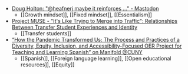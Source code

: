 - [Doug Holton: "@heafnerj maybe it reinforces …" - Mastodon](https://mastodon.social/@dougholton/109466802192512669)
	- [[Growth mindset]], [[Fixed mindset]], [[Essentialism]]
- [Project MUSE - "It's Like Trying to Merge into Traffic": Relationships Between Transfer Student Experiences and Identity](https://muse.jhu.edu/article/869414)
	- [[Transfer students]]
- [“How the Pandemic Transformed Us: The Process and Practices of a Diversity, Equity, Inclusion, and Accessibility-Focused OER Project for Teaching and Learning Spanish” on Manifold @CUNY](https://cuny.manifoldapp.org/read/how-the-pandemic-transformed-us-the-process-and-practices-of-a-diversity-equity-inclusion-and-accessibility-focused-oer-project-for-teaching-and-learning-spanish/section/0aedac33-27d8-4606-b634-3fa5bd835f92)
	- [[Spanish]], [[Foreign language learning]], [[Open educational resources]], [[Equity]]